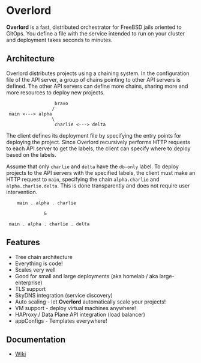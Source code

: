 # Overlord

**Overlord** is a fast, distributed orchestrator for FreeBSD jails oriented to GitOps. You define a file with the service intended to run on your cluster and deployment takes seconds to minutes.

## Architecture

Overlord distributes projects using a chaining system. In the configuration file of the API server, a group of chains pointing to other API servers is defined. The other API servers can define more chains, sharing more and more resources to deploy new projects.

```
                  bravo
                 /
 main <---> alpha
                 \
                  charlie <---> delta
```

The client defines its deployment file by specifying the entry points for deploying the project. Since Overlord recursively performs HTTP requests to each API server to get the labels, the client can specify where to deploy based on the labels.

Assume that only `charlie` and `delta` have the `db-only` label. To deploy projects to the API servers with the specified labels, the client must make an HTTP request to `main`, specifying the chain `alpha.charlie` and `alpha.charlie.delta`. This is done transparently and does not require user intervention.

```
    main . alpha . charlie

              &

 main . alpha . charlie . delta
```

## Features

* Tree chain architecture
* Everything is code!
* Scales very well
* Good for small and large deployments (aka homelab / aka large-enterprise)
* TLS support
* SkyDNS integration (service discovery)
* Auto scaling - let **Overlord** automatically scale your projects!
* VM support - deploy virtual machines anywhere!
* HAProxy / Data Plane API integration (load balancer)
* appConfigs - Templates everywhere!

## Documentation

* [Wiki](https://github.com/DtxdF/overlord/wiki)
